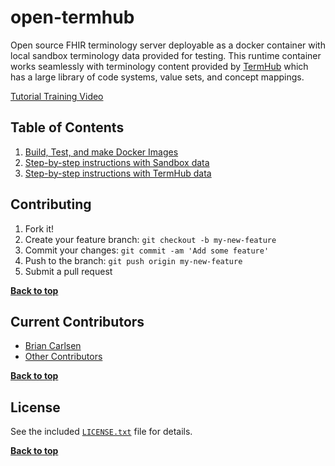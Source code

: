 # open-termhub
Open source FHIR terminology server deployable as a docker container with
local sandbox terminology data provided for testing. This runtime
container works seamlessly with terminology content provided by 
[TermHub](https://www.terminologyhub.com) which has a large library of code systems, value sets, and concept mappings.

[Tutorial Training Video](https://youtu.be/Vto42DIMw2U)

## Table of Contents

1. [Build, Test, and make Docker Images](doc/BUILD.md)
2. [Step-by-step instructions with Sandbox data](doc/TUTORIAL1.md)
3. [Step-by-step instructions with TermHub data](doc/TUTORIAL2.md)

## Contributing

1. Fork it!
2. Create your feature branch: `git checkout -b my-new-feature`
3. Commit your changes: `git commit -am 'Add some feature'`
4. Push to the branch: `git push origin my-new-feature`
5. Submit a pull request

**[Back to top](#table-of-contents)**

## Current Contributors

- [Brian Carlsen](https://github.com/bcarlsenca)
- [Other Contributors](https://github.com/TerminologyHub/open-termhub/graphs/contributors)

**[Back to top](#table-of-contents)**

## License

See the included [`LICENSE.txt`](LICENSE.txt) file for details.

**[Back to top](#table-of-contents)**